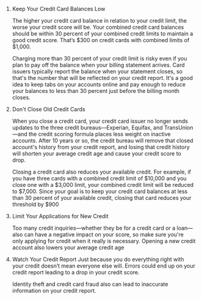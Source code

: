 1. Keep Your Credit Card Balances Low
    
    The higher your credit card balance in relation to your credit limit, the worse your credit score will be. Your combined credit card balances should be within 30 percent of your combined credit limits to maintain a good credit score. That’s $300 on credit cards with combined limits of $1,000.

    Charging more than 30 percent of your credit limit is risky even if you plan to pay off the balance when your billing statement arrives. Card issuers typically report the balance when your statement closes, so that's the number that will be reflected on your credit report. It's a good idea to keep tabs on your accounts online and pay enough to reduce your balances to less than 30 percent just before the billing month closes.

2. Don't Close Old Credit Cards

    When you close a credit card, your credit card issuer no longer sends updates to the three credit bureaus—Experian, Equifax, and TransUnion—and the credit scoring formula places less weight on inactive accounts. After 10 years or so, the credit bureau will remove that closed account's history from your credit report, and losing that credit history will shorten your average credit age and cause your credit score to drop.

    Closing a credit card also reduces your available credit. For example, if you have three cards with a combined credit limit of $10,000 and you close one with a $3,000 limit, your combined credit limit will be reduced to $7,000. Since your goal is to keep your credit card balances at less than 30 percent of your available credit, closing that card reduces your threshold by $900

3. Limit Your Applications for New Credit
    
    Too many credit inquiries—whether they be for a credit card or a loan—also can have a negative impact on your score, so make sure you're only applying for credit when it really is necessary. Opening a new credit account also lowers your average credit age

4. Watch Your Credit Report
    Just because you do everything right with your credit doesn’t mean everyone else will. Errors could end up on your credit report leading to a drop in your credit score.

    Identity theft and credit card fraud also can lead to inaccurate information on your credit report.